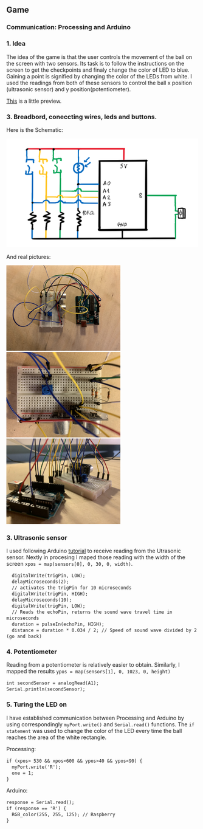 ## Game
### Communication: Processing and Arduino

### 1. Idea
The idea of the game is that the user controls the movement of the ball on the screen with two sensors. Its task is to follow the instructions on the screen to get the checkpoints and finaly change the color of LED to blue. Gaining a point is signified by changing the color of the LEDs from white. I used the readings from both of these sensors to control the ball x position (ultrasonic sensor) and y position(potentiometer).

[This](https://drive.google.com/file/d/1ulfjGoZxMpCM56Oqk8ds434B8zzkwXdN/view?usp=sharing) is a little preview.

### 3. Breadbord, coneccting wires, leds and buttons.
Here is the Schematic:

<img src="https://github.com/martapienkosz/interactivemedia/blob/master/Media/nov%20170.png" width="800">

And real pictures:

<img src="https://github.com/martapienkosz/interactivemedia/blob/master/Media/nov241.jpg" width="300"> <img src="https://github.com/martapienkosz/interactivemedia/blob/master/Media/nov242.jpg" width="300"> <img src="https://github.com/martapienkosz/interactivemedia/blob/master/Media/nov243.jpg" width="300">


### 3. Ultrasonic sensor
I used following Arduino [tutorial](https://create.arduino.cc/projecthub/abdularbi17/ultrasonic-sensor-hc-sr04-with-arduino-tutorial-327ff6) to receive reading from the Utrasonic sensor. Nextly in procesing I maped those reading with the width of the screen `xpos = map(sensors[0], 0, 30, 0, width)`.

````
  digitalWrite(trigPin, LOW);
  delayMicroseconds(2);
  // activates the trigPin for 10 microseconds
  digitalWrite(trigPin, HIGH);
  delayMicroseconds(10);
  digitalWrite(trigPin, LOW);
  // Reads the echoPin, returns the sound wave travel time in microseconds
  duration = pulseIn(echoPin, HIGH);
  distance = duration * 0.034 / 2; // Speed of sound wave divided by 2 (go and back)
````


### 4. Potentiometer 
Reading from a potentiometer is relatively easier to obtain. Similarly, I mapped the results `ypos = map(sensors[1], 0, 1023, 0, height)`

````
int secondSensor = analogRead(A1);
Serial.println(secondSensor);
````


### 5. Turing the LED on
I have established communication between Processing and Arduino by using correspondingly `myPort.write()` and `Serial.read()` functions. The `if statement` was used to change the color of the LED every time the ball reaches the area of the white rectangle.

Processing:
````
if (xpos> 530 && xpos<600 && ypos>40 && ypos<90) {
  myPort.write('R');
  one = 1;
}
````
Arduino:
````
response = Serial.read();
if (response == 'R') {
  RGB_color(255, 255, 125); // Raspberry
}
````  
